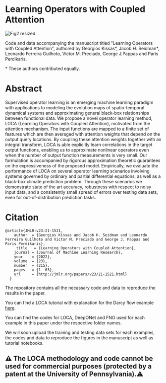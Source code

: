 # Learning Operators with Coupled Attention

![Fig2 resized](https://user-images.githubusercontent.com/24652388/182936051-613aaa15-e743-4d7c-9ff6-e2d4093750fd.png)

Code and data accompanying the manuscript titled "Learning Operators with Coupled Attention", authored by Georgios Kissas*, Jacob H. Seidman*,  Leonardo Ferreira Guilhoto, Victor M. Preciado, George J.Pappas and Paris Perdikaris.
 
\* These authors contributed equally.

# Abstract

Supervised operator learning is an emerging machine learning paradigm with applications to modeling the evolution maps of spatio-temporal dynamical systems and approximating general black-box relationships between functional data. We propose a novel operator learning method, LOCA (Learning Operators with Coupled Attention), motivated from the attention mechanism. The input functions are mapped to a finite set of features which are then averaged with attention weights that depend on the output query locations. By coupling these attention weights together with an integral transform, LOCA is able explicitly learn correlations in the target output functions, enabling us to approximate nonlinear operators even when the number of output function measurements is very small. Our formulation is accompanied by rigorous approximation theoretic guarantees on the expressiveness of the proposed model. Empirically, we evaluate the performance of LOCA on several operator learning scenarios involving systems governed by ordinary and partial differential equations, as well as a black-box climate prediction problem. Through these scenarios we demonstrate state of the art accuracy, robustness with respect to noisy input data, and a consistently small spread of errors over testing data sets, even for out-of-distribution prediction tasks.


# Citation

    @article{JMLR:v23:21-1521, 
        author  = {Georgios Kissas and Jacob H. Seidman and Leonardo Ferreira Guilhoto and Victor M. Preciado and George J. Pappas and Paris Perdikaris},
         title   = {Learning Operators with Coupled Attention},
        journal = {Journal of Machine Learning Research},
        year    = {2022},
        volume  = {23},
        number  = {215},
        pages   = {1--63},
        url     = {http://jmlr.org/papers/v23/21-1521.html}
      }


The repository contains all the necassary code and data to reproduce the results in the paper. 

You can find a LOCA tutorial with explanation for the Darcy flow example [here](https://colab.research.google.com/drive/1axxLGhgwipCSw9WQVMBklvQdW_K99E1D?usp=sharing).

You can find the codes for LOCA, DeepONet and FNO used for each example in this paper under the respective folder names. 

We will soon upload the training and testing data sets for each examples, the codes and data to reproduce the figures in the manuscript as well as tutorial notebooks.

## ⚠️ The LOCA methodology and code cannot be used for commercial purposes (protected by a patent at the University of Pennsylvania).⚠️

